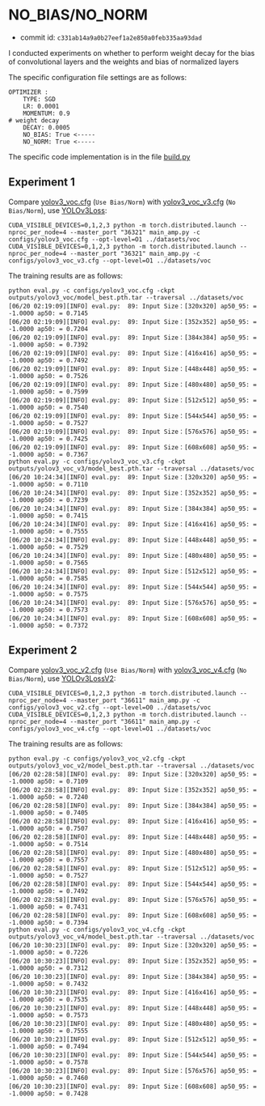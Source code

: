 
# NO_BIAS/NO_NORM

* commit id: `c331ab14a9a0b27eef1a2e850a0feb335aa93dad`

I conducted experiments on whether to perform weight decay for the bias of convolutional layers and the weights and bias of normalized layers

The specific configuration file settings are as follows:

```text
OPTIMIZER :
    TYPE: SGD
    LR: 0.0001
    MOMENTUM: 0.9
# weight decay
    DECAY: 0.0005
    NO_BIAS: True <-----
    NO_NORM: True <-----
```

The specific code implementation is in the file [build.py](../yolo/optim/optimizers/build.py)

## Experiment 1

Compare [yolov3_voc.cfg](../configs/yolov3_voc.cfg) (`Use Bias/Norm`) with [yolov3_voc_v3.cfg](../configs/yolov3_voc_v3.cfg) (`No Bias/Norm`), use [YOLOv3Loss](../yolo/model/yololoss.py):

```shell
CUDA_VISIBLE_DEVICES=0,1,2,3 python -m torch.distributed.launch --nproc_per_node=4 --master_port "36321" main_amp.py -c configs/yolov3_voc.cfg --opt-level=O1 ../datasets/voc
CUDA_VISIBLE_DEVICES=0,1,2,3 python -m torch.distributed.launch --nproc_per_node=4 --master_port "36321" main_amp.py -c configs/yolov3_voc_v3.cfg --opt-level=O1 ../datasets/voc
```

The training results are as follows:

```shell
python eval.py -c configs/yolov3_voc.cfg -ckpt outputs/yolov3_voc/model_best.pth.tar --traversal ../datasets/voc
[06/20 02:19:09][INFO] eval.py:  89: Input Size：[320x320] ap50_95: = -1.0000 ap50: = 0.7145
[06/20 02:19:09][INFO] eval.py:  89: Input Size：[352x352] ap50_95: = -1.0000 ap50: = 0.7204
[06/20 02:19:09][INFO] eval.py:  89: Input Size：[384x384] ap50_95: = -1.0000 ap50: = 0.7392
[06/20 02:19:09][INFO] eval.py:  89: Input Size：[416x416] ap50_95: = -1.0000 ap50: = 0.7492
[06/20 02:19:09][INFO] eval.py:  89: Input Size：[448x448] ap50_95: = -1.0000 ap50: = 0.7526
[06/20 02:19:09][INFO] eval.py:  89: Input Size：[480x480] ap50_95: = -1.0000 ap50: = 0.7599
[06/20 02:19:09][INFO] eval.py:  89: Input Size：[512x512] ap50_95: = -1.0000 ap50: = 0.7540
[06/20 02:19:09][INFO] eval.py:  89: Input Size：[544x544] ap50_95: = -1.0000 ap50: = 0.7527
[06/20 02:19:09][INFO] eval.py:  89: Input Size：[576x576] ap50_95: = -1.0000 ap50: = 0.7425
[06/20 02:19:09][INFO] eval.py:  89: Input Size：[608x608] ap50_95: = -1.0000 ap50: = 0.7367
python eval.py -c configs/yolov3_voc_v3.cfg -ckpt outputs/yolov3_voc_v3/model_best.pth.tar --traversal ../datasets/voc
[06/20 10:24:34][INFO] eval.py:  89: Input Size：[320x320] ap50_95: = -1.0000 ap50: = 0.7110
[06/20 10:24:34][INFO] eval.py:  89: Input Size：[352x352] ap50_95: = -1.0000 ap50: = 0.7239
[06/20 10:24:34][INFO] eval.py:  89: Input Size：[384x384] ap50_95: = -1.0000 ap50: = 0.7415
[06/20 10:24:34][INFO] eval.py:  89: Input Size：[416x416] ap50_95: = -1.0000 ap50: = 0.7555
[06/20 10:24:34][INFO] eval.py:  89: Input Size：[448x448] ap50_95: = -1.0000 ap50: = 0.7529
[06/20 10:24:34][INFO] eval.py:  89: Input Size：[480x480] ap50_95: = -1.0000 ap50: = 0.7565
[06/20 10:24:34][INFO] eval.py:  89: Input Size：[512x512] ap50_95: = -1.0000 ap50: = 0.7585
[06/20 10:24:34][INFO] eval.py:  89: Input Size：[544x544] ap50_95: = -1.0000 ap50: = 0.7575
[06/20 10:24:34][INFO] eval.py:  89: Input Size：[576x576] ap50_95: = -1.0000 ap50: = 0.7573
[06/20 10:24:34][INFO] eval.py:  89: Input Size：[608x608] ap50_95: = -1.0000 ap50: = 0.7372
```

## Experiment 2

Compare [yolov3_voc_v2.cfg](../configs/yolov3_voc_v2.cfg) (`Use Bias/Norm`) with [yolov3_voc_v4.cfg](../configs/yolov3_voc_v4.cfg) (`No Bias/Norm`), use [YOLOv3LossV2](../yolo/model/yololossv2.py):

```shell
CUDA_VISIBLE_DEVICES=0,1,2,3 python -m torch.distributed.launch --nproc_per_node=4 --master_port "36611" main_amp.py -c configs/yolov3_voc_v2.cfg --opt-level=O0 ../datasets/voc
CUDA_VISIBLE_DEVICES=0,1,2,3 python -m torch.distributed.launch --nproc_per_node=4 --master_port "36611" main_amp.py -c configs/yolov3_voc_v4.cfg --opt-level=O1 ../datasets/voc
```

The training results are as follows:

```shell
python eval.py -c configs/yolov3_voc_v2.cfg -ckpt outputs/yolov3_voc_v2/model_best.pth.tar --traversal ../datasets/voc
[06/20 02:28:58][INFO] eval.py:  89: Input Size：[320x320] ap50_95: = -1.0000 ap50: = 0.7109
[06/20 02:28:58][INFO] eval.py:  89: Input Size：[352x352] ap50_95: = -1.0000 ap50: = 0.7240
[06/20 02:28:58][INFO] eval.py:  89: Input Size：[384x384] ap50_95: = -1.0000 ap50: = 0.7405
[06/20 02:28:58][INFO] eval.py:  89: Input Size：[416x416] ap50_95: = -1.0000 ap50: = 0.7507
[06/20 02:28:58][INFO] eval.py:  89: Input Size：[448x448] ap50_95: = -1.0000 ap50: = 0.7514
[06/20 02:28:58][INFO] eval.py:  89: Input Size：[480x480] ap50_95: = -1.0000 ap50: = 0.7557
[06/20 02:28:58][INFO] eval.py:  89: Input Size：[512x512] ap50_95: = -1.0000 ap50: = 0.7527
[06/20 02:28:58][INFO] eval.py:  89: Input Size：[544x544] ap50_95: = -1.0000 ap50: = 0.7492
[06/20 02:28:58][INFO] eval.py:  89: Input Size：[576x576] ap50_95: = -1.0000 ap50: = 0.7431
[06/20 02:28:58][INFO] eval.py:  89: Input Size：[608x608] ap50_95: = -1.0000 ap50: = 0.7394
python eval.py -c configs/yolov3_voc_v4.cfg -ckpt outputs/yolov3_voc_v4/model_best.pth.tar --traversal ../datasets/voc
[06/20 10:30:23][INFO] eval.py:  89: Input Size：[320x320] ap50_95: = -1.0000 ap50: = 0.7226
[06/20 10:30:23][INFO] eval.py:  89: Input Size：[352x352] ap50_95: = -1.0000 ap50: = 0.7312
[06/20 10:30:23][INFO] eval.py:  89: Input Size：[384x384] ap50_95: = -1.0000 ap50: = 0.7432
[06/20 10:30:23][INFO] eval.py:  89: Input Size：[416x416] ap50_95: = -1.0000 ap50: = 0.7535
[06/20 10:30:23][INFO] eval.py:  89: Input Size：[448x448] ap50_95: = -1.0000 ap50: = 0.7573
[06/20 10:30:23][INFO] eval.py:  89: Input Size：[480x480] ap50_95: = -1.0000 ap50: = 0.7555
[06/20 10:30:23][INFO] eval.py:  89: Input Size：[512x512] ap50_95: = -1.0000 ap50: = 0.7494
[06/20 10:30:23][INFO] eval.py:  89: Input Size：[544x544] ap50_95: = -1.0000 ap50: = 0.7578
[06/20 10:30:23][INFO] eval.py:  89: Input Size：[576x576] ap50_95: = -1.0000 ap50: = 0.7460
[06/20 10:30:23][INFO] eval.py:  89: Input Size：[608x608] ap50_95: = -1.0000 ap50: = 0.7428
```